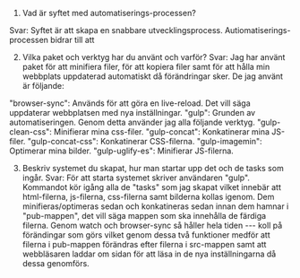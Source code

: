 1. Vad är syftet med automatiserings-processen? 

Svar: Syftet är att skapa en snabbare utvecklingsprocess.
Autiomatiserings-processen bidrar till att 




2. Vilka paket och verktyg har du använt och varför? 
Svar: Jag har använt paket för att minifiera filer, för att kopiera filer samt för att hålla min 
webbplats uppdaterad automatiskt då förändringar sker. De jag använt är följande: 

"browser-sync": Används för att göra en live-reload. Det vill säga uppdaterar webbplatsen med nya inställningar.
"gulp": Grunden av automatiseringen. Genom detta använder jag alla följande verktyg. 
"gulp-clean-css": Minifierar mina css-filer.
"gulp-concat": Konkatinerar mina JS-filer.
"gulp-concat-css": Konkatinerar CSS-filerna.
"gulp-imagemin": Optimerar mina bilder.
"gulp-uglify-es": Minifierar JS-filerna.



3. Beskriv systemet du skapat, hur man startar upp det och de tasks som ingår. 
Svar: För att starta systemet skriver användaren "gulp". 
Kommandot kör igång alla de "tasks" som jag skapat vilket innebär att html-filerna, js-filerna, css-filerna samt bilderna kollas igenom.
Dem minifieras/optimeras sedan och konkatineras sedan innan dem hamnar i "pub-mappen", det vill säga mappen som ska innehålla de färdiga filerna. 
Genom watch och browser-sync så håller hela tiden --- koll på förändingar som görs vilket genom dessa två funktioner medför att filerna i pub-mappen förändras
efter filerna i src-mappen samt att webbläsaren laddar om sidan för att läsa in de nya inställningarna då dessa genomförs. 

